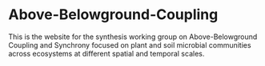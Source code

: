 # Above-Belowground-Coupling
This is the website for the synthesis working group on Above-Belowground Coupling and Synchrony focused on plant and soil microbial communities across ecosystems at different spatial and temporal scales.
